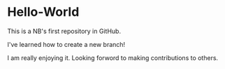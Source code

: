 # Hello-World
This is a NB's first repository in GitHub.

I've learned how to create a new branch!

I am really enjoying it. Looking forword to making contributions to others.
